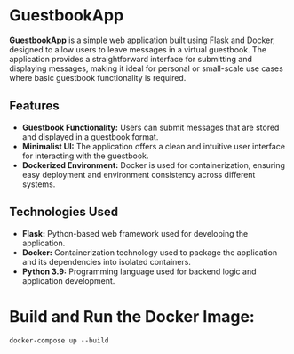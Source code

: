 # GuestbookApp

**GuestbookApp** is a simple web application built using Flask and Docker, designed to allow users to leave messages in a virtual guestbook. The application provides a straightforward interface for submitting and displaying messages, making it ideal for personal or small-scale use cases where basic guestbook functionality is required.

## Features

- **Guestbook Functionality:** Users can submit messages that are stored and displayed in a guestbook format.
- **Minimalist UI:** The application offers a clean and intuitive user interface for interacting with the guestbook.
- **Dockerized Environment:** Docker is used for containerization, ensuring easy deployment and environment consistency across different systems.

## Technologies Used

- **Flask:** Python-based web framework used for developing the application.
- **Docker:** Containerization technology used to package the application and its dependencies into isolated containers.
- **Python 3.9:** Programming language used for backend logic and application development.

# Build and Run the Docker Image:

``` docker-compose up --build ```

